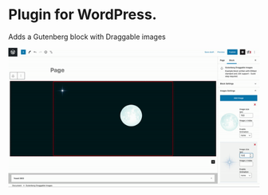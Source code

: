 # Plugin for WordPress.

Adds a Gutenberg block with Draggable images




![Alt Text](https://github.com/AlexKole113/Gutenberg-draggable-images/blob/main/assets/example.gif)
